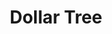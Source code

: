 ---
title: "Dollar Tree"
url: /indianapolis/dollar-tree-west-southport-road/
shop: variety store
---
